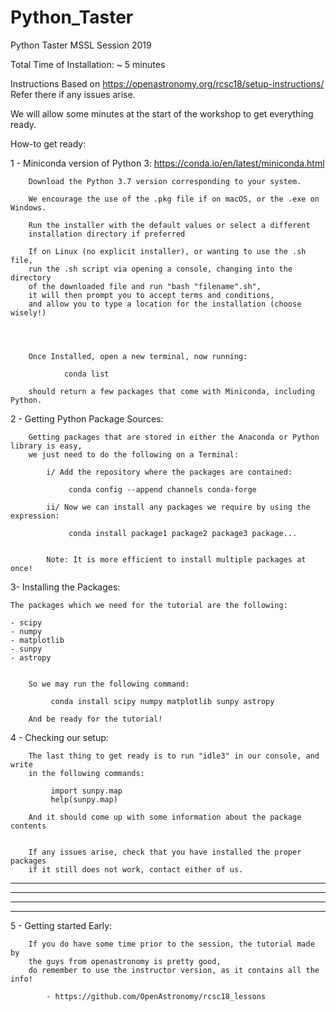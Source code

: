 # Python_Taster
Python Taster MSSL Session 2019

Total Time of Installation: ~ 5 minutes

Instructions Based on https://openastronomy.org/rcsc18/setup-instructions/
Refer there if any issues arise.

We will allow some minutes at the start of the workshop to get everything ready.

How-to get ready:

1 - Miniconda version of Python 3: https://conda.io/en/latest/miniconda.html

        Download the Python 3.7 version corresponding to your system.

        We encourage the use of the .pkg file if on macOS, or the .exe on Windows.

        Run the installer with the default values or select a different
        installation directory if preferred

        If on Linux (no explicit installer), or wanting to use the .sh file,
        run the .sh script via opening a console, changing into the directory
        of the downloaded file and run "bash "filename".sh",
        it will then prompt you to accept terms and conditions,
        and allow you to type a location for the installation (choose wisely!)




        Once Installed, open a new terminal, now running:

                conda list

        should return a few packages that come with Miniconda, including Python.


2 - Getting Python Package Sources:

        Getting packages that are stored in either the Anaconda or Python library is easy,
        we just need to do the following on a Terminal:

            i/ Add the repository where the packages are contained:

                 conda config --append channels conda-forge

            ii/ Now we can install any packages we require by using the expression:

                 conda install package1 package2 package3 package...


            Note: It is more efficient to install multiple packages at once!


3- Installing the Packages:


    The packages which we need for the tutorial are the following:

    - scipy
    - numpy
    - matplotlib
    - sunpy
    - astropy


        So we may run the following command:

             conda install scipy numpy matplotlib sunpy astropy

        And be ready for the tutorial!


4 - Checking our setup:

        The last thing to get ready is to run "idle3" in our console, and write
        in the following commands:

             import sunpy.map
             help(sunpy.map)

        And it should come up with some information about the package contents


        If any issues arise, check that you have installed the proper packages
        if it still does not work, contact either of us.

--------------------------------------------------------------------------------
--------------------------------------------------------------------------------
--------------------------------------------------------------------------------
--------------------------------------------------------------------------------


 5 - Getting started Early:

        If you do have some time prior to the session, the tutorial made by
        the guys from openastronomy is pretty good,
        do remember to use the instructor version, as it contains all the info!

            - https://github.com/OpenAstronomy/rcsc18_lessons
